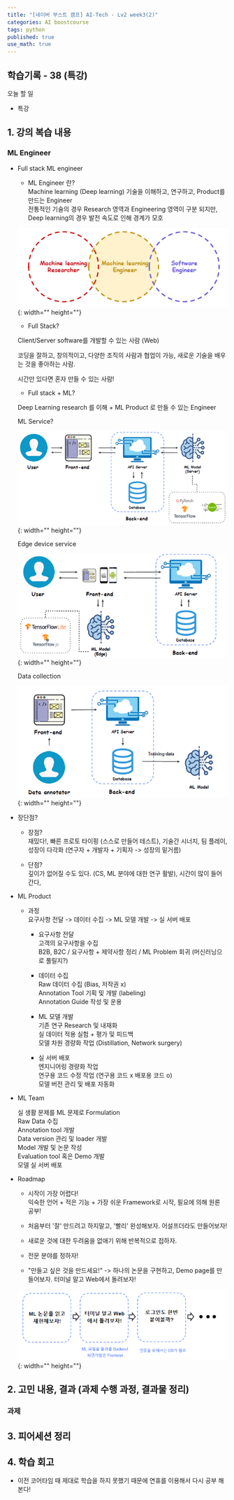 ```yaml
---
title: "[네이버 부스트 캠프] AI-Tech - Lv2 week3(2)"
categories: AI boostcourse
tags: python
published: true
use_math: true
---
```


## 학습기록 - 38 (특강)

오늘 할 일

- 특강

## 1. 강의 복습 내용

### ML Engineer

- Full stack ML engineer  

  - ML Engineer 란?  
  Machine learning (Deep learning) 기술을 이해하고, 연구하고, Product를 만드는 Engineer  
  전통적인 기술의 경우 Research 영역과 Engineering 영역이 구분 되지만, Deep learning의 경우 발전 속도로 인해 경계가 모호  

  ![Untitled](/assets/images/AI-Images2/lv2_week2_2/img2.png){: width="" height=""}  

  - Full Stack?  

  Client/Server software를 개발할 수 있는 사람 (Web)  

  코딩을 잘하고, 창의적이고, 다양한 조직의 사람과 협업이 가능, 새로운 기술을 배우는 것을 좋아하는 사람.  

  시간만 있다면 혼자 만들 수 있는 사람!  

  - Full stack + ML?  

  Deep Learning research 를 이해 + ML Product 로 만들 수 있는 Engineer  

  ML Service?  

    ![Untitled](/assets/images/AI-Images2/lv2_week2_2/img3.png){: width="" height=""}  

  Edge device service  

    ![Untitled](/assets/images/AI-Images2/lv2_week2_2/img4.png){: width="" height=""}  

  Data collection  

    ![Untitled](/assets/images/AI-Images2/lv2_week2_2/img5.png){: width="" height=""}  

- 장단점?  

  - 장점?  
  재밌다!, 빠른 프로토 타이핑 (스스로 만들어 테스트), 기술간 시너지, 팀 플레이, 성장이 다각화 (연구자 + 개발자 + 기획자 -> 성장의 밑거름)  

  - 단점?  
  깊이가 없어질 수도 있다. (CS, ML 분야에 대한 연구 활발), 시간이 많이 들어간다,  

- ML Product  

  - 과정  
    요구사항 전달 -> 데이터 수집 -> ML 모델 개발 -> 실 서버 배포  

    - 요구사항 전달  
      고객의 요구사항을 수집  
      B2B, B2C / 요구사항 + 제약사항 정리 / ML Problem 회귀 (머신러닝으로 풀릴지?)  

    - 데이터 수집  
      Raw 데이터 수집 (Bias, 저작권 x)  
      Annotation Tool 기획 및 개발 (labeling)  
      Annotation Guide 작성 및 운용  

    - ML 모델 개발  
      기존 연구 Research 및 내재화  
      실 데이터 적용 실험 + 평가 및 피드백  
      모델 차원 경량화 작업 (Distillation, Network surgery)

    - 실 서버 배포  
      엔지니어링 경량화 작업  
      연구용 코드 수정 작업 (연구용 코드 x 배포용 코드 o)  
      모델 버전 관리 및 배포 자동화  

- ML Team  

  실 생활 문제를 ML 문제로 Formulation  
  Raw Data 수집  
  Annotation tool 개발  
  Data version 관리 및 loader 개발  
  Model 개발 및 논문 작성  
  Evaluation tool 혹은 Demo 개발  
  모델 실 서버 배포  


- Roadmap
  - 시작이 가장 어렵다!  
    익숙한 언어 + 적은 기능 + 가장 쉬운 Framework로 시작, 필요에 의해 원론 공부!

  - 처음부터 '잘' 만드려고 하지말고, '빨리' 완성해보자. 어설프더라도 만들어보자!

  - 새로운 것에 대한 두려움을 없애기 위해 반복적으로 접하자.  

  - 전문 분야를 정하자!

  - "만들고 싶은 것을 만드세요!" -> 하나의 논문을 구현하고, Demo page를 만들어보자. 터미널 말고 Web에서 돌려보자!

  ![Untitled](/assets/images/AI-Images2/lv2_week2_2/img6.png){: width="" height=""}  


## 2. 고민 내용, 결과 (과제 수행 과정, 결과물 정리)

### 과제

## 3. 피어세션 정리

## 4. 학습 회고

- 이전 코어타임 때 제대로 학습을 하지 못했기 때문에 연휴를 이용해서 다시 공부 해본다!